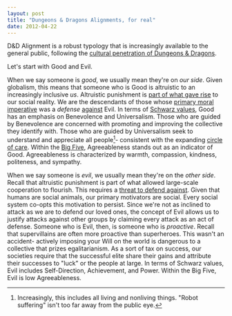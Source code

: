```yaml
---
layout: post
title: "Dungeons & Dragons Alignments, for real"
date: 2012-04-22
---
```


D&D Alignment is a robust typology that is increasingly available to the general public, following the [cultural penetration of Dungeons & Dragons](https://trends.google.com/trends/explore?date=2008-10-27%202019-11-27&q=d%26d).

Let's start with Good and Evil.

When we say someone is _good_, we usually mean they're on _our side_. Given globalism, this means that someone who is Good is altruistic to an increasingly inclusive _us_. Altruistic punishment is [part of what gave rise](https://www.pnas.org/content/102/19/7047) to our social reality. We are the descendants of those whose [primary moral imperative](https://www.thebritishacademy.ac.uk/sites/default/files/110p197.pdf) was a _defense_ [against](https://science.sciencemag.org/content/sci/328/5978/617.full.pdf) Evil. In terms of [Schwarz values](https://en.wikipedia.org/wiki/Theory_of_Basic_Human_Values), Good has an emphasis on Benevolence and Universalism. Those who are guided by Benevolence are concerned with promoting and improving the collective they identify with. Those who are guided by Universalism seek to understand and appreciate all people[^1]- consistent with the expanding [circle of care](https://www.sciencedirect.com/science/article/pii/S0022103108001613). Within the [Big Five](https://en.wikipedia.org/wiki/Big_Five_personality_traits), Agreeableness stands out as an indicator of Good. Agreeableness is characterized by warmth, compassion, kindness, politeness, and sympathy.

When we say someone is _evil_, we usually mean they're on the _other side_. Recall that altruistic punishment is part of what allowed large-scale cooperation to flourish. This requires a [threat to defend against](https://www.pnas.org/content/pnas/110/41/16384.full.pdf). Given that humans are social animals, our primary motivators are social. Every social system co-opts this motivation to persist. Since we're not as inclined to attack as we are to defend our loved ones, the concept of Evil allows us to justify attacks against other groups by claiming every attack as an act of defense. Someone who is Evil, then, is someone who is _proactive_. Recall that supervillains are often more proactive than superheroes. This wasn't an accident- actively imposing your Will on the world is dangerous to a collective that prizes egalitarianism. As a sort of tax on success, our societies require that the successful elite share their gains and attribute their successes to "luck" or the people at large. In terms of Schwarz values, Evil includes Self-Direction, Achievement, and Power. Within the Big Five, Evil is low Agreeableness. 

[^1]: Increasingly, this includes all living and nonliving things. "Robot suffering" isn't too far away from the public eye.
